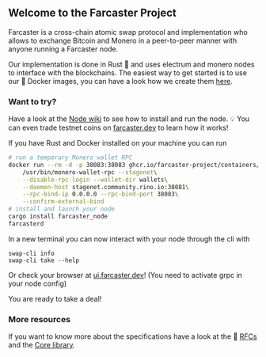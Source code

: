 ## Welcome to the Farcaster Project

Farcaster is a cross-chain atomic swap protocol and implementation who allows to exchange Bitcoin and Monero in a peer-to-peer manner with anyone running a Farcaster node.

Our implementation is done in Rust :crab: and uses electrum and monero nodes to interface with the blockchains. The easiest way to get started is to use our 🐋 Docker images, you can have a look how we create them [here](https://github.com/farcaster-project/containers).

### Want to try?
Have a look at the [Node wiki](https://github.com/farcaster-project/farcaster-node/wiki) to see how to install and run the node. 💡 You can even trade testnet coins on [farcaster.dev](https://farcaster.dev) to learn how it works!

If you have Rust and Docker installed on your machine you can run

```bash
# run a temporary Monero wallet RPC
docker run --rm -d -p 38083:38083 ghcr.io/farcaster-project/containers/monero-wallet-rpc:latest\
    /usr/bin/monero-wallet-rpc --stagenet\
    --disable-rpc-login --wallet-dir wallets\
    --daemon-host stagenet.community.rino.io:38081\
    --rpc-bind-ip 0.0.0.0 --rpc-bind-port 38083\
    --confirm-external-bind
# install and launch your node
cargo install farcaster_node
farcasterd
```

In a new terminal you can now interact with your node through the cli with
```
swap-cli info
swap-cli take --help
```

Or check your browser at [ui.farcaster.dev](https://ui.farcaster.dev)! (You need to activate grpc in your node config)

You are ready to take a deal!

### More resources

If you want to know more about the specifications have a look at the 📜 [RFCs](https://github.com/farcaster-project/RFCs) and the [Core library](https://github.com/farcaster-project/farcaster-core).
